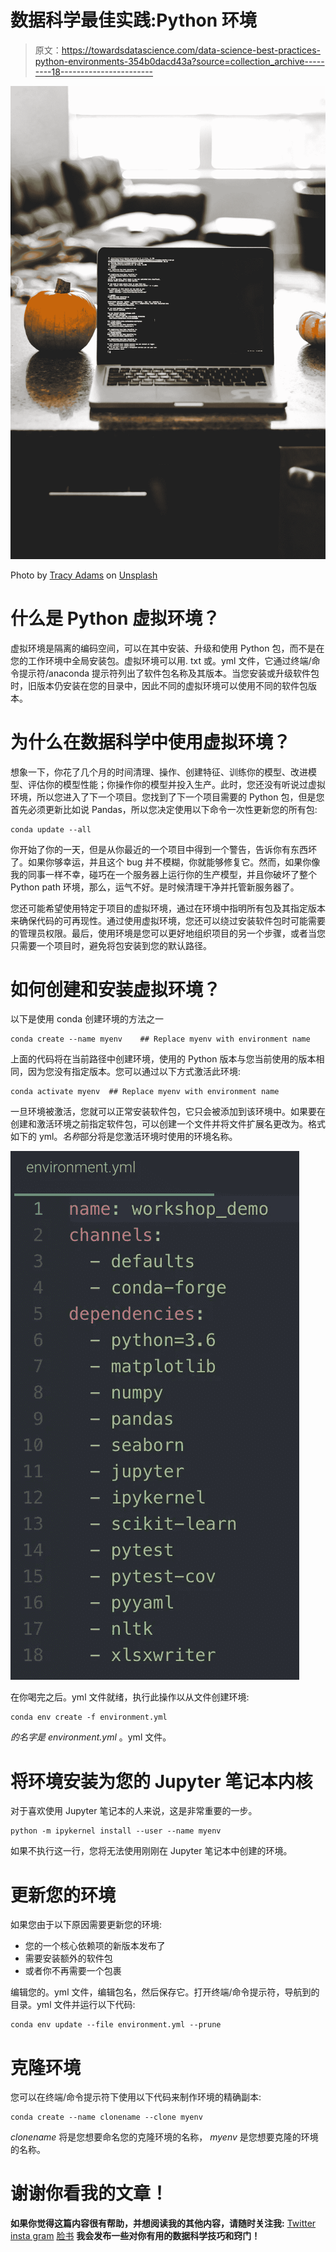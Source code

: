 # 数据科学最佳实践:Python 环境

> 原文：<https://towardsdatascience.com/data-science-best-practices-python-environments-354b0dacd43a?source=collection_archive---------18----------------------->

![](img/073d58ad7f3c92b301ed8ab2cdd0f0fd.png)

Photo by [Tracy Adams](https://unsplash.com/@tracycodes?utm_source=medium&utm_medium=referral) on [Unsplash](https://unsplash.com?utm_source=medium&utm_medium=referral)

# 什么是 Python 虚拟环境？

虚拟环境是隔离的编码空间，可以在其中安装、升级和使用 Python 包，而不是在您的工作环境中全局安装包。虚拟环境可以用. txt 或。yml 文件，它通过终端/命令提示符/anaconda 提示符列出了软件包名称及其版本。当您安装或升级软件包时，旧版本仍安装在您的目录中，因此不同的虚拟环境可以使用不同的软件包版本。

# 为什么在数据科学中使用虚拟环境？

想象一下，你花了几个月的时间清理、操作、创建特征、训练你的模型、改进模型、评估你的模型性能；你操作你的模型并投入生产。此时，您还没有听说过虚拟环境，所以您进入了下一个项目。您找到了下一个项目需要的 Python 包，但是您首先必须更新比如说 Pandas，所以您决定使用以下命令一次性更新您的所有包:

```
conda update --all
```

你开始了你的一天，但是从你最近的一个项目中得到一个警告，告诉你有东西坏了。如果你够幸运，并且这个 bug 并不模糊，你就能够修复它。然而，如果你像我的同事一样不幸，碰巧在一个服务器上运行你的生产模型，并且你破坏了整个 Python path 环境，那么，运气不好。是时候清理干净并托管新服务器了。

您还可能希望使用特定于项目的虚拟环境，通过在环境中指明所有包及其指定版本来确保代码的可再现性。通过使用虚拟环境，您还可以绕过安装软件包时可能需要的管理员权限。最后，使用环境是您可以更好地组织项目的另一个步骤，或者当您只需要一个项目时，避免将包安装到您的默认路径。

# 如何创建和安装虚拟环境？

以下是使用 conda 创建环境的方法之一

```
conda create --name myenv    ## Replace myenv with environment name
```

上面的代码将在当前路径中创建环境，使用的 Python 版本与您当前使用的版本相同，因为您没有指定版本。您可以通过以下方式激活此环境:

```
conda activate myenv  ## Replace myenv with environment name
```

一旦环境被激活，您就可以正常安装软件包，它只会被添加到该环境中。如果要在创建和激活环境之前指定软件包，可以创建一个文件并将文件扩展名更改为。格式如下的 yml。*名称*部分将是您激活环境时使用的环境名称。

![](img/c81872801077b71a3420cf5e3c4b0a77.png)

在你喝完之后。yml 文件就绪，执行此操作以从文件创建环境:

```
conda env create -f environment.yml
```

*的名字是 environment.yml* 。yml 文件。

# 将环境安装为您的 Jupyter 笔记本内核

对于喜欢使用 Jupyter 笔记本的人来说，这是非常重要的一步。

```
python -m ipykernel install --user --name myenv
```

如果不执行这一行，您将无法使用刚刚在 Jupyter 笔记本中创建的环境。

# 更新您的环境

如果您由于以下原因需要更新您的环境:

*   您的一个核心依赖项的新版本发布了
*   需要安装额外的软件包
*   或者你不再需要一个包裹

编辑您的。yml 文件，编辑包名，然后保存它。打开终端/命令提示符，导航到的目录。yml 文件并运行以下代码:

```
conda env update --file environment.yml --prune
```

# 克隆环境

您可以在终端/命令提示符下使用以下代码来制作环境的精确副本:

```
conda create --name clonename --clone myenv
```

*clonename* 将是您想要命名您的克隆环境的名称， *myenv* 是您想要克隆的环境的名称。

# 谢谢你看我的文章！

**如果你觉得这篇内容很有帮助，并想阅读我的其他内容，请随时关注我:** [Twitter](http://www.twitter.com/datascitips)
[insta gram](http://www.instagram.com/datascitips)
[脸书](http://www.facebook.com/datascitips)
**我会发布一些对你有用的数据科学技巧和窍门！**